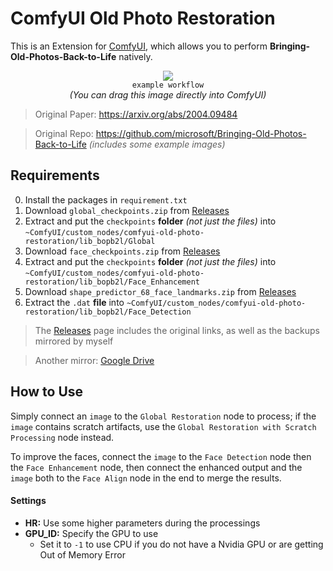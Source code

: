 ﻿# ComfyUI Old Photo Restoration
This is an Extension for [ComfyUI](https://github.com/comfyanonymous/ComfyUI), which allows you to perform **Bringing-Old-Photos-Back-to-Life** natively.

<p align="center">
<img src="workflow.png"><br>
<code>example workflow</code><br>
<i>(You can drag this image directly into ComfyUI)</i>
</p>

> Original Paper: https://arxiv.org/abs/2004.09484

> Original Repo: https://github.com/microsoft/Bringing-Old-Photos-Back-to-Life *(includes some example images)*

## Requirements
0. Install the packages in `requirement.txt`
1. Download `global_checkpoints.zip` from [Releases](https://github.com/Haoming02/sd-webui-old-photo-restoration/releases)
2. Extract and put the `checkpoints` **folder** *(not just the files)* into `~ComfyUI/custom_nodes/comfyui-old-photo-restoration/lib_bopb2l/Global`
3. Download `face_checkpoints.zip` from [Releases](https://github.com/Haoming02/sd-webui-old-photo-restoration/releases)
4. Extract and put the `checkpoints` **folder** *(not just the files)* into `~ComfyUI/custom_nodes/comfyui-old-photo-restoration/lib_bopb2l/Face_Enhancement`
5. Download `shape_predictor_68_face_landmarks.zip` from [Releases](https://github.com/Haoming02/sd-webui-old-photo-restoration/releases)
6. Extract the `.dat` **file** into `~ComfyUI/custom_nodes/comfyui-old-photo-restoration/lib_bopb2l/Face_Detection`

> The [Releases](https://github.com/Haoming02/sd-webui-old-photo-restoration/releases) page includes the original links, as well as the backups mirrored by myself

> Another mirror: [Google Drive](https://drive.google.com/drive/folders/1CXAgAYQzz_JkMmxqcabvgGhG_msyMkyS)

## How to Use
Simply connect an `image` to the `Global Restoration` node to process; if the `image` contains scratch artifacts, use the `Global Restoration with Scratch Processing` node instead.

To improve the faces, connect the `image` to the `Face Detection` node then the `Face Enhancement` node, then connect the enhanced output and the `image` both to the `Face Align` node in the end to merge the results.

#### Settings
- **HR:** Use some higher parameters during the processings
- **GPU_ID:** Specify the GPU to use
    - Set it to `-1` to use CPU if you do not have a Nvidia GPU or are getting Out of Memory Error
